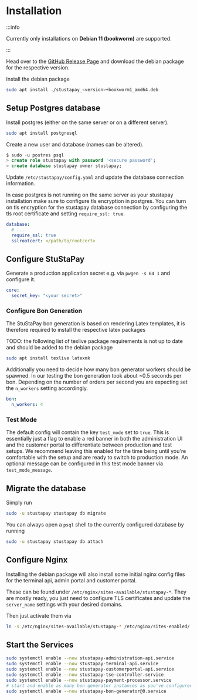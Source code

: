 # Installation

:::info

Currently only installations on **Debian 11 (bookworm)** are supported.

:::

Head over to the [GitHub Release Page](https://github.com/stustapay/stustapay/releases) and download the debian package for the respective version.

Install the debian package

```bash
sudo apt install ./stustapay_<version>+bookworm1_amd64.deb
```

## Setup Postgres database

Install postgres (either on the same server or on a different server).

```bash
sudo apt install postgresql
```

Create a new user and database (names can be altered).

```sql
$ sudo -u postres psql
> create role stustapay with password '<secure password';
> create database stustapay owner stustapay;
```

Update `/etc/stustapay/config.yaml` and update the database connection information.

In case postgres is not running on the same server as your stustapay installation make sure to configure tls encryption in postgres.
You can turn on tls encryption for the stustapay database connection by configuring the tls root certificate and setting `require_ssl: true`.

```yaml title="/etc/stustapay/config.yaml"
database:
  # ...
  require_ssl: true
  sslrootcert: </path/to/rootcert>
```

## Configure StuStaPay

Generate a production application secret e.g. via `pwgen -s 64 1` and configure it.

```yaml title="/etc/stustapay/config.yaml"
core:
  secret_key: "<your secret>"
```

### Configure Bon Generation

The StuStaPay bon generation is based on rendering Latex templates, it is therefore required to install the respective latex packages

TODO: the following list of texlive package requirements is not up to date and should be added to the debian package

```bash
sudo apt install texlive latexmk
```

Additionally you need to decide how many bon generator workers should be spawned. In our testing the bon generation took
about ~0.5 seconds per bon. Depending on the number of orders per second you are expecting set the `n_workers` setting accordingly.

```yaml title="/etc/stustapay/config.yaml"
bon:
  n_workers: 4
```

### Test Mode

The default config will contain the key `test_mode` set to `true`.
This is essentially just a flag to enable a red banner in both the administration UI and the customer portal to differentiate between production and test setups. We recommend leaving this enabled for the time being until you're comfortable with the setup and are ready to switch to production mode.
An optional message can be configured in this test mode banner via `test_mode_message`.

## Migrate the database

Simply run

```bash
sudo -u stustapay stustapay db migrate
```

You can always open a `psql` shell to the currently configured database by running

```bash
sudo -u stustapay stustapay db attach
```

## Configure Nginx

Installing the debian package will also install some initial nginx config files for the terminal api, admin portal and customer portal.

These can be found under `/etc/nginx/sites-available/stustapay-*`.
They are mostly ready, you just need to configure TLS certificates and update the `server_name` settings with your desired domains.

Then just activate them via

```bash
ln -s /etc/nginx/sites-available/stustapay-* /etc/nginx/sites-enabled/
```

## Start the Services

```bash
sudo systemctl enable --now stustapay-administration-api.service
sudo systemctl enable --now stustapay-terminal-api.service
sudo systemctl enable --now stustapay-customerportal-api.service
sudo systemctl enable --now stustapay-tse-controller.service
sudo systemctl enable --now stustapay-payment-processor.service
# start and enable as many bon generator instances as you've configured bon workers
sudo systemctl enable --now stustapay-bon-generator@0.service
```
